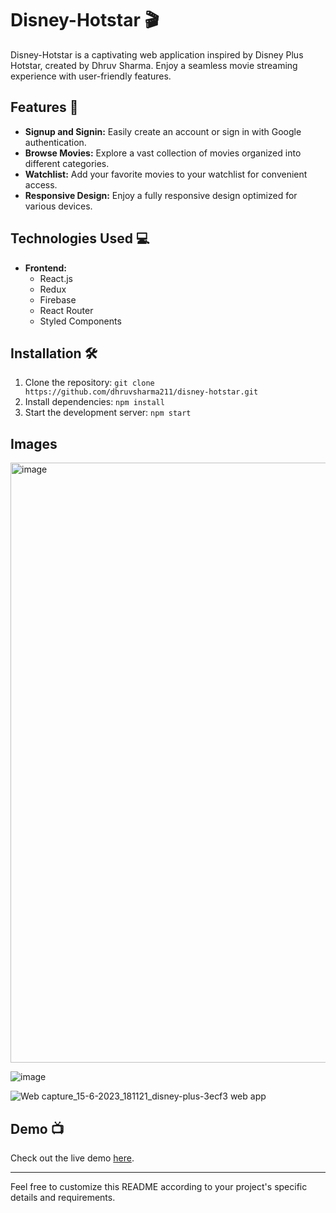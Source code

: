 # Disney-Hotstar 🎬

Disney-Hotstar is a captivating web application inspired by Disney Plus Hotstar, created by Dhruv Sharma. Enjoy a seamless movie streaming experience with user-friendly features.

## Features 🚀

- **Signup and Signin:** Easily create an account or sign in with Google authentication.
- **Browse Movies:** Explore a vast collection of movies organized into different categories.
- **Watchlist:** Add your favorite movies to your watchlist for convenient access.
- **Responsive Design:** Enjoy a fully responsive design optimized for various devices.

## Technologies Used 💻

- **Frontend:**
  - React.js
  - Redux
  - Firebase
  - React Router
  - Styled Components

## Installation 🛠️

1. Clone the repository: `git clone https://github.com/dhruvsharma211/disney-hotstar.git`
2. Install dependencies: `npm install`
3. Start the development server: `npm start`

## Images

<img width="960" alt="image" src="https://github.com/DhruvSharma19/disney-hotstar/assets/112254552/83fc37bb-375b-49d5-aa7b-37bf04726c52">

![image](https://github.com/DhruvSharma19/disney-hotstar/assets/112254552/0e6dd40f-f3b2-4ca6-b7b7-87ffe1532fe5)

![Web capture_15-6-2023_181121_disney-plus-3ecf3 web app](https://github.com/DhruvSharma19/disney-hotstar/assets/112254552/a7e98182-bda5-4a65-bdd1-28f791792f76)

## Demo 📺

Check out the live demo [here](https://disney-plus-3ecf3.web.app/).

---

Feel free to customize this README according to your project's specific details and requirements.
    


   


